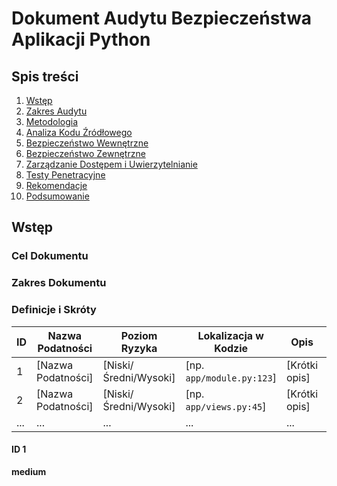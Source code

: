 # Dokument Audytu Bezpieczeństwa Aplikacji Python

## Spis treści
1. [Wstęp](#wstęp)
2. [Zakres Audytu](#zakres-audytu)
3. [Metodologia](#metodologia)
4. [Analiza Kodu Źródłowego](#analiza-kodu-źródłowego)
5. [Bezpieczeństwo Wewnętrzne](#bezpieczeństwo-wewnętrzne)
6. [Bezpieczeństwo Zewnętrzne](#bezpieczeństwo-zewnętrzne)
7. [Zarządzanie Dostępem i Uwierzytelnianie](#zarządzanie-dostępem-i-uwierzytelnianie)
8. [Testy Penetracyjne](#testy-penetracyjne)
9. [Rekomendacje](#rekomendacje)
10. [Podsumowanie](#podsumowanie)

## Wstęp
### Cel Dokumentu
### Zakres Dokumentu
### Definicje i Skróty


| ID | Nazwa Podatności | Poziom Ryzyka | Lokalizacja w Kodzie | Opis | Status Naprawy |
|----|------------------|---------------|----------------------|------|----------------|
| 1  | [Nazwa Podatności] | [Niski/Średni/Wysoki] | [np. `app/module.py:123`] | [Krótki opis] | [Niezałatwione/Załatwione] |
| 2  | [Nazwa Podatności] | [Niski/Średni/Wysoki] | [np. `app/views.py:45`] | [Krótki opis] | [Niezałatwione/Załatwione] |
| ... | ... | ... | ... | ... | ... |

#### ID 1
**medium**
